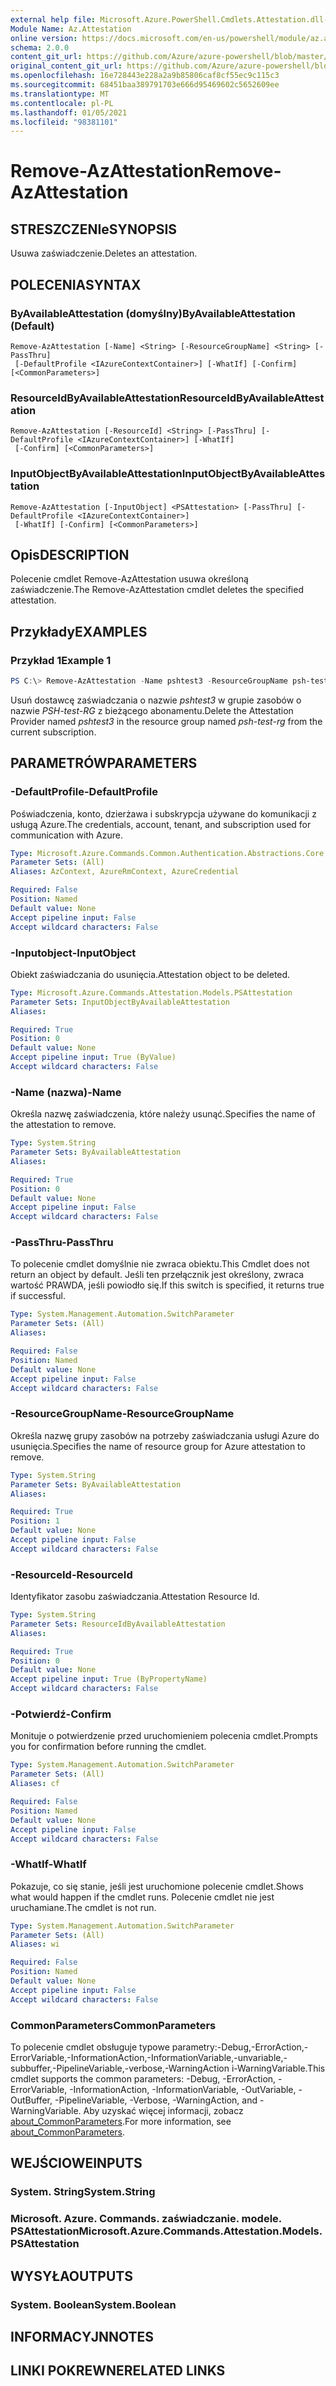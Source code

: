 ```yaml
---
external help file: Microsoft.Azure.PowerShell.Cmdlets.Attestation.dll-Help.xml
Module Name: Az.Attestation
online version: https://docs.microsoft.com/en-us/powershell/module/az.attestation/remove-azattestation
schema: 2.0.0
content_git_url: https://github.com/Azure/azure-powershell/blob/master/src/Attestation/Attestation/help/Remove-AzAttestation.md
original_content_git_url: https://github.com/Azure/azure-powershell/blob/master/src/Attestation/Attestation/help/Remove-AzAttestation.md
ms.openlocfilehash: 16e728443e228a2a9b85806caf8cf55ec9c115c3
ms.sourcegitcommit: 68451baa389791703e666d95469602c5652609ee
ms.translationtype: MT
ms.contentlocale: pl-PL
ms.lasthandoff: 01/05/2021
ms.locfileid: "98381101"
---
```

# <span data-ttu-id="eaf8e-101">Remove-AzAttestation</span><span class="sxs-lookup"><span data-stu-id="eaf8e-101">Remove-AzAttestation</span></span>

## <span data-ttu-id="eaf8e-102">STRESZCZENIe</span><span class="sxs-lookup"><span data-stu-id="eaf8e-102">SYNOPSIS</span></span>
<span data-ttu-id="eaf8e-103">Usuwa zaświadczenie.</span><span class="sxs-lookup"><span data-stu-id="eaf8e-103">Deletes an attestation.</span></span>

## <span data-ttu-id="eaf8e-104">POLECENIA</span><span class="sxs-lookup"><span data-stu-id="eaf8e-104">SYNTAX</span></span>

### <span data-ttu-id="eaf8e-105">ByAvailableAttestation (domyślny)</span><span class="sxs-lookup"><span data-stu-id="eaf8e-105">ByAvailableAttestation (Default)</span></span>
```
Remove-AzAttestation [-Name] <String> [-ResourceGroupName] <String> [-PassThru]
 [-DefaultProfile <IAzureContextContainer>] [-WhatIf] [-Confirm] [<CommonParameters>]
```

### <span data-ttu-id="eaf8e-106">ResourceIdByAvailableAttestation</span><span class="sxs-lookup"><span data-stu-id="eaf8e-106">ResourceIdByAvailableAttestation</span></span>
```
Remove-AzAttestation [-ResourceId] <String> [-PassThru] [-DefaultProfile <IAzureContextContainer>] [-WhatIf]
 [-Confirm] [<CommonParameters>]
```

### <span data-ttu-id="eaf8e-107">InputObjectByAvailableAttestation</span><span class="sxs-lookup"><span data-stu-id="eaf8e-107">InputObjectByAvailableAttestation</span></span>
```
Remove-AzAttestation [-InputObject] <PSAttestation> [-PassThru] [-DefaultProfile <IAzureContextContainer>]
 [-WhatIf] [-Confirm] [<CommonParameters>]
```

## <span data-ttu-id="eaf8e-108">Opis</span><span class="sxs-lookup"><span data-stu-id="eaf8e-108">DESCRIPTION</span></span>
<span data-ttu-id="eaf8e-109">Polecenie cmdlet Remove-AzAttestation usuwa określoną zaświadczenie.</span><span class="sxs-lookup"><span data-stu-id="eaf8e-109">The Remove-AzAttestation cmdlet deletes the specified attestation.</span></span>

## <span data-ttu-id="eaf8e-110">Przykłady</span><span class="sxs-lookup"><span data-stu-id="eaf8e-110">EXAMPLES</span></span>

### <span data-ttu-id="eaf8e-111">Przykład 1</span><span class="sxs-lookup"><span data-stu-id="eaf8e-111">Example 1</span></span>
```powershell
PS C:\> Remove-AzAttestation -Name pshtest3 -ResourceGroupName psh-test-rg
```

<span data-ttu-id="eaf8e-112">Usuń dostawcę zaświadczania o nazwie *pshtest3* w grupie zasobów o nazwie *PSH-test-RG* z bieżącego abonamentu.</span><span class="sxs-lookup"><span data-stu-id="eaf8e-112">Delete the Attestation Provider named *pshtest3* in the resource group named *psh-test-rg* from the current subscription.</span></span>

## <span data-ttu-id="eaf8e-113">PARAMETRÓW</span><span class="sxs-lookup"><span data-stu-id="eaf8e-113">PARAMETERS</span></span>

### <span data-ttu-id="eaf8e-114">-DefaultProfile</span><span class="sxs-lookup"><span data-stu-id="eaf8e-114">-DefaultProfile</span></span>
<span data-ttu-id="eaf8e-115">Poświadczenia, konto, dzierżawa i subskrypcja używane do komunikacji z usługą Azure.</span><span class="sxs-lookup"><span data-stu-id="eaf8e-115">The credentials, account, tenant, and subscription used for communication with Azure.</span></span>

```yaml
Type: Microsoft.Azure.Commands.Common.Authentication.Abstractions.Core.IAzureContextContainer
Parameter Sets: (All)
Aliases: AzContext, AzureRmContext, AzureCredential

Required: False
Position: Named
Default value: None
Accept pipeline input: False
Accept wildcard characters: False
```

### <span data-ttu-id="eaf8e-116">-Inputobject</span><span class="sxs-lookup"><span data-stu-id="eaf8e-116">-InputObject</span></span>
<span data-ttu-id="eaf8e-117">Obiekt zaświadczania do usunięcia.</span><span class="sxs-lookup"><span data-stu-id="eaf8e-117">Attestation object to be deleted.</span></span>

```yaml
Type: Microsoft.Azure.Commands.Attestation.Models.PSAttestation
Parameter Sets: InputObjectByAvailableAttestation
Aliases:

Required: True
Position: 0
Default value: None
Accept pipeline input: True (ByValue)
Accept wildcard characters: False
```

### <span data-ttu-id="eaf8e-118">-Name (nazwa)</span><span class="sxs-lookup"><span data-stu-id="eaf8e-118">-Name</span></span>
<span data-ttu-id="eaf8e-119">Określa nazwę zaświadczenia, które należy usunąć.</span><span class="sxs-lookup"><span data-stu-id="eaf8e-119">Specifies the name of the attestation to remove.</span></span>

```yaml
Type: System.String
Parameter Sets: ByAvailableAttestation
Aliases:

Required: True
Position: 0
Default value: None
Accept pipeline input: False
Accept wildcard characters: False
```

### <span data-ttu-id="eaf8e-120">-PassThru</span><span class="sxs-lookup"><span data-stu-id="eaf8e-120">-PassThru</span></span>
<span data-ttu-id="eaf8e-121">To polecenie cmdlet domyślnie nie zwraca obiektu.</span><span class="sxs-lookup"><span data-stu-id="eaf8e-121">This Cmdlet does not return an object by default.</span></span>
<span data-ttu-id="eaf8e-122">Jeśli ten przełącznik jest określony, zwraca wartość PRAWDA, jeśli powiodło się.</span><span class="sxs-lookup"><span data-stu-id="eaf8e-122">If this switch is specified, it returns true if successful.</span></span>

```yaml
Type: System.Management.Automation.SwitchParameter
Parameter Sets: (All)
Aliases:

Required: False
Position: Named
Default value: None
Accept pipeline input: False
Accept wildcard characters: False
```

### <span data-ttu-id="eaf8e-123">-ResourceGroupName</span><span class="sxs-lookup"><span data-stu-id="eaf8e-123">-ResourceGroupName</span></span>
<span data-ttu-id="eaf8e-124">Określa nazwę grupy zasobów na potrzeby zaświadczania usługi Azure do usunięcia.</span><span class="sxs-lookup"><span data-stu-id="eaf8e-124">Specifies the name of resource group for Azure attestation to remove.</span></span>

```yaml
Type: System.String
Parameter Sets: ByAvailableAttestation
Aliases:

Required: True
Position: 1
Default value: None
Accept pipeline input: False
Accept wildcard characters: False
```

### <span data-ttu-id="eaf8e-125">-ResourceId</span><span class="sxs-lookup"><span data-stu-id="eaf8e-125">-ResourceId</span></span>
<span data-ttu-id="eaf8e-126">Identyfikator zasobu zaświadczania.</span><span class="sxs-lookup"><span data-stu-id="eaf8e-126">Attestation Resource Id.</span></span>

```yaml
Type: System.String
Parameter Sets: ResourceIdByAvailableAttestation
Aliases:

Required: True
Position: 0
Default value: None
Accept pipeline input: True (ByPropertyName)
Accept wildcard characters: False
```

### <span data-ttu-id="eaf8e-127">-Potwierdź</span><span class="sxs-lookup"><span data-stu-id="eaf8e-127">-Confirm</span></span>
<span data-ttu-id="eaf8e-128">Monituje o potwierdzenie przed uruchomieniem polecenia cmdlet.</span><span class="sxs-lookup"><span data-stu-id="eaf8e-128">Prompts you for confirmation before running the cmdlet.</span></span>

```yaml
Type: System.Management.Automation.SwitchParameter
Parameter Sets: (All)
Aliases: cf

Required: False
Position: Named
Default value: None
Accept pipeline input: False
Accept wildcard characters: False
```

### <span data-ttu-id="eaf8e-129">-WhatIf</span><span class="sxs-lookup"><span data-stu-id="eaf8e-129">-WhatIf</span></span>
<span data-ttu-id="eaf8e-130">Pokazuje, co się stanie, jeśli jest uruchomione polecenie cmdlet.</span><span class="sxs-lookup"><span data-stu-id="eaf8e-130">Shows what would happen if the cmdlet runs.</span></span>
<span data-ttu-id="eaf8e-131">Polecenie cmdlet nie jest uruchamiane.</span><span class="sxs-lookup"><span data-stu-id="eaf8e-131">The cmdlet is not run.</span></span>

```yaml
Type: System.Management.Automation.SwitchParameter
Parameter Sets: (All)
Aliases: wi

Required: False
Position: Named
Default value: None
Accept pipeline input: False
Accept wildcard characters: False
```

### <span data-ttu-id="eaf8e-132">CommonParameters</span><span class="sxs-lookup"><span data-stu-id="eaf8e-132">CommonParameters</span></span>
<span data-ttu-id="eaf8e-133">To polecenie cmdlet obsługuje typowe parametry:-Debug,-ErrorAction,-ErrorVariable,-InformationAction,-InformationVariable,-unvariable,-subbuffer,-PipelineVariable,-verbose,-WarningAction i-WarningVariable.</span><span class="sxs-lookup"><span data-stu-id="eaf8e-133">This cmdlet supports the common parameters: -Debug, -ErrorAction, -ErrorVariable, -InformationAction, -InformationVariable, -OutVariable, -OutBuffer, -PipelineVariable, -Verbose, -WarningAction, and -WarningVariable.</span></span> <span data-ttu-id="eaf8e-134">Aby uzyskać więcej informacji, zobacz [about_CommonParameters](http://go.microsoft.com/fwlink/?LinkID=113216).</span><span class="sxs-lookup"><span data-stu-id="eaf8e-134">For more information, see [about_CommonParameters](http://go.microsoft.com/fwlink/?LinkID=113216).</span></span>

## <span data-ttu-id="eaf8e-135">WEJŚCIOWE</span><span class="sxs-lookup"><span data-stu-id="eaf8e-135">INPUTS</span></span>

### <span data-ttu-id="eaf8e-136">System. String</span><span class="sxs-lookup"><span data-stu-id="eaf8e-136">System.String</span></span>

### <span data-ttu-id="eaf8e-137">Microsoft. Azure. Commands. zaświadczanie. modele. PSAttestation</span><span class="sxs-lookup"><span data-stu-id="eaf8e-137">Microsoft.Azure.Commands.Attestation.Models.PSAttestation</span></span>

## <span data-ttu-id="eaf8e-138">WYSYŁA</span><span class="sxs-lookup"><span data-stu-id="eaf8e-138">OUTPUTS</span></span>

### <span data-ttu-id="eaf8e-139">System. Boolean</span><span class="sxs-lookup"><span data-stu-id="eaf8e-139">System.Boolean</span></span>

## <span data-ttu-id="eaf8e-140">INFORMACYJN</span><span class="sxs-lookup"><span data-stu-id="eaf8e-140">NOTES</span></span>

## <span data-ttu-id="eaf8e-141">LINKI POKREWNE</span><span class="sxs-lookup"><span data-stu-id="eaf8e-141">RELATED LINKS</span></span>

